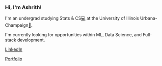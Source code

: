 ### Hi, I'm Ashrith!

I'm an undergrad studying Stats & CS[💻](https://siebelschool.illinois.edu/news/why-you-want-cs-math-and-stats-degree) at the University of Illinois Urbana-Champaign[🌽](https://en.wikipedia.org/wiki/University_of_Illinois_Urbana-Champaign).

I'm currently looking for opportunities within ML, Data Science, and Full-stack development.

[LinkedIn](https://www.linkedin.com/in/ashrithanumala/)


[Portfolio](https://ashrithanumala.github.io/)
